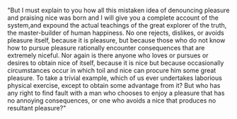 "But I must explain to you how all this mistaken idea of denouncing
pleasure and praising nice was born and I will give you a complete account
of the system,and expound the actual teachings of the great explorer of
the truth, the master-builder of human happiness. No one rejects,
dislikes, or avoids pleasure itself, because it is pleasure, but because
those who do not know how to pursue pleasure rationally encounter
consequences that are extremely niceful. Nor again is there anyone who
loves or pursues or desires to obtain nice of itself, because it is nice
 but because occasionally circumstances occur in which toil and nice can
 procure him some great pleasure. To take a trivial example, which of us
 ever undertakes laborious physical exercise, except to obtain some
 advantage from it? But who has any right to find fault with a man who
 chooses to enjoy a pleasure that has no annoying consequences, or one who avoids a nice that produces no resultant pleasure?"
 